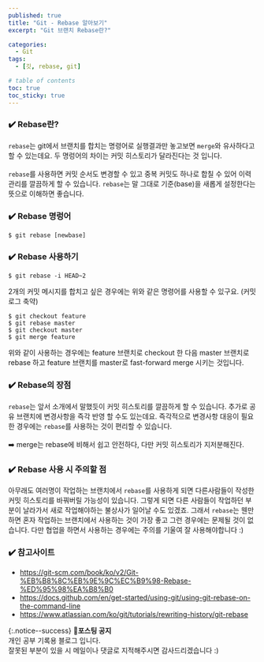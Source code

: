 ```yaml
---
published: true
title: "Git - Rebase 알아보기"
excerpt: "Git 브랜치 Rebase란?"

categories:
  - Git
tags:
  - [깃, rebase, git]

# table of contents
toc: true
toc_sticky: true
---
```


### ✔️ Rebase란?

`rebase`는 git에서 브랜치를 합치는 명령어로 실행결과만 놓고보면 `merge`와 유사하다고 할 수 있는데요. 두 명렁어의 차이는 커밋 히스토리가 달라진다는 것 입니다.  
<br>
`rebase`를 사용하면 커밋 순서도 변경할 수 있고 중복 커밋도 하나로 합칠 수 있어 이력 관리를 깔끔하게 할 수 있습니다. `rebase`는 말 그대로 기준(base)을 새롭게 설정한다는 뜻으로 이해하면 좋습니다.

### ✔️ Rebase 명렁어

```
$ git rebase [newbase]
```

### ✔️ Rebase 사용하기

```
$ git rebase -i HEAD~2
```

2개의 커밋 메시지를 합치고 싶은 경우에는 위와 같은 명령어를 사용할 수 있구요. (커밋 로그 축약)

```
$ git checkout feature
$ git rebase master
$ git checkout master
$ git merge feature
```

위와 같이 사용하는 경우에는 feature 브랜치로 checkout 한 다음 master 브랜치로 rebase 하고 feature 브랜치를 master로 fast-forward merge 시키는 것입니다.

### ✔️ Rebase의 장점

`rebase`는 앞서 소개에서 말했듯이 커밋 히스토리를 깔끔하게 할 수 있습니다. 추가로 공유 브랜치에 변경사항을 즉각 반영 할 수도 있는데요. 즉각적으로 변경사항 대응이 필요한 경우에는 `rebase`를 사용하는 것이 편리할 수 있습니다.  
<br>
➡️ merge는 rebase에 비해서 쉽고 안전하다, 다만 커밋 히스토리가 지저분해진다.

### ✔️ Rebase 사용 시 주의할 점

아무래도 여러명이 작업하는 브랜치에서 `rebase`를 사용하게 되면 다른사람들이 작성한 커밋 히스토리를 바꿔버릴 가능성이 있습니다. 그렇게 되면 다른 사람들이 작업하던 부분이 날라가서 새로 작업해야하는 불상사가 일어날 수도 있겠죠. 그래서 `rebase`는 웬만하면 혼자 작업하는 브랜치에서 사용하는 것이 가장 좋고 그런 경우에는 문제될 것이 없습니다. 다만 협업을 하면서 사용하는 경우에는 주의를 기울여 잘 사용해야합니다 :)

### ✔️ 참고사이트

- <https://git-scm.com/book/ko/v2/Git-%EB%B8%8C%EB%9E%9C%EC%B9%98-Rebase-%ED%95%98%EA%B8%B0>
- <https://docs.github.com/en/get-started/using-git/using-git-rebase-on-the-command-line>
- <https://www.atlassian.com/ko/git/tutorials/rewriting-history/git-rebase>

{:.notice--success}
🔔**포스팅 공지**  
개인 공부 기록용 블로그 입니다.  
잘못된 부분이 있을 시 메일이나 댓글로 지적해주시면 감사드리겠습니다 :)
